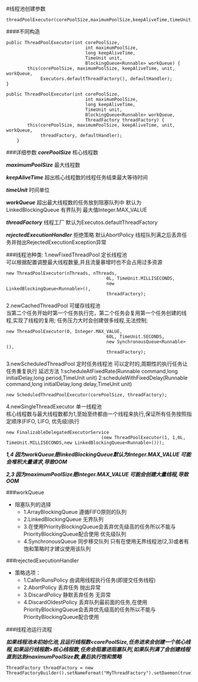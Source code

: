 #线程池创建参数

```
threadPoolExecutor(corePoolSize,maximumPoolSize,keepAliveTime,timeUnit,workQueue,threadFactory,RejectedExecutionHandler)
```
####不同构造
```
public ThreadPoolExecutor(int corePoolSize,
                              int maximumPoolSize,
                              long keepAliveTime,
                              TimeUnit unit,
                              BlockingQueue<Runnable> workQueue) {
        this(corePoolSize, maximumPoolSize, keepAliveTime, unit, workQueue,
             Executors.defaultThreadFactory(), defaultHandler);
}
```
```
public ThreadPoolExecutor(int corePoolSize,
                              int maximumPoolSize,
                              long keepAliveTime,
                              TimeUnit unit,
                              BlockingQueue<Runnable> workQueue,
                              ThreadFactory threadFactory) {
        this(corePoolSize, maximumPoolSize, keepAliveTime, unit, workQueue,
             threadFactory, defaultHandler);
    }    
```
###详细参数
***corePoolSize*** 核心线程数

***maximumPoolSize*** 最大线程数

***keepAliveTime*** 超出核心线程数的线程任务结束最大等待时间

***timeUnit*** 时间单位

***workQueue*** 超出最大线程数的任务放到阻塞队列中 默认为LinkedBlockingQueue 有界队列 最大值Integer.MAX_VALUE

***threadFactory*** 线程工厂 默认为Executos.defaultThreadFactory

***rejectedExecutionHandler*** 拒绝策略 默认AbortPolicy 线程队列满之后丢弃任务并抛出RejectedExecutionException异常

###线程池种类:
1.newFixedThreadPool   定长线程池    
可以根据配置调整最大线程数量,并且流量暴增时也不会占用过多资源

```
new ThreadPoolExecutor(nThreads, nThreads,
                                      0L, TimeUnit.MILLISECONDS,
                                      new LinkedBlockingQueue<Runnable>(),
                                      threadFactory);
```

2.newCachedThreadPool  可缓存线程池   
当第二个任务开始时第一个任务执行完，第二个任务会复用第一个任务创建的线程,实现了线程的复用;
		  任务压力大时会创建很多线程,无法控制;
```
new ThreadPoolExecutor(0, Integer.MAX_VALUE,
                                      60L, TimeUnit.SECONDS,
                                      new SynchronousQueue<Runnable>(),
                                      threadFactory);
```

3.newScheduledThreadPool 定时任务线程池 
可以定时的,周期性的执行任务让任务重复执行 
延迟方法 1:scheduleAtFixedRate(Runnable command,long initialDelay,long period,TimeUnit unit)
    	2:scheduleWithFixedDelay(Runnable command,long initialDelay,long delay,TimeUnit unit)
```
new ScheduledThreadPoolExecutor(corePoolSize, threadFactory);
```

4.newSingleThreadExecutor 单一线程池   
核心线程数与最大线程数都为1,至始至终都由一个线程来执行,保证所有任务按照指定顺序(FIFO, LIFO, 优先级)执行
```
new FinalizableDelegatedExecutorService
           	 						(new ThreadPoolExecutor(1, 1,0L, TimeUnit.MILLISECONDS,new LinkedBlockingQueue<Runnable>())); 
```

***1,4 因为workQueue是linkedBlockingQueue默认为Integer.MAX_VALUE 可能会堆积大量请求,导致OOM***

***2,3 因为maximumPoolSize是Integer.MAX_VALUE 可能会创建大量线程,导致OOM***


###workQueue 
+ 阻塞队列的选择
    - 1.ArrayBlockingQueue 遵循FIFO原则的队列
    - 2.LinkedBlockingQueue 无界队列
    - 3.在使用PriorityBlockingQueue会丢弃优先级高的任务所以不能与PriorityBlockingQueue配合使用 优先级队列
    - 4.SynchronousQueue 同步移交队列 只有在使用无界线程池(2,3)或者有饱和策略时才建议使用该队列

###rejectedExecutionHandler 
+ 策略选项：
    - 1.CallerRunsPolicy 由调用线程执行任务(即提交任务线程)
    - 2.AbortPolicy   丢弃任务 抛出异常
    - 3.DiscardPolicy 静默丢弃任务 无异常
    - 4.DiscardOldestPolicy 丢弃队列最前面的任务,在使用PriorityBlockingQueue会丢弃优先级高的任务所以不能与PriorityBlockingQueue配合使用



###线程池运行流程

***如果线程池未初始化池,且运行线程数<corePoolSize,任务进来会创建一个核心线程,如果运行线程数>核心线程数,任务会阻塞进阻塞队列,如果队列满了会创建线程直到达到maximumPoolSize数,最后执行饱和策略***

```
ThreadFactory threadFactory = new ThreadFactoryBuilder().setNameFormat("MyThreadFactory").setDaemon(true).build();
```
